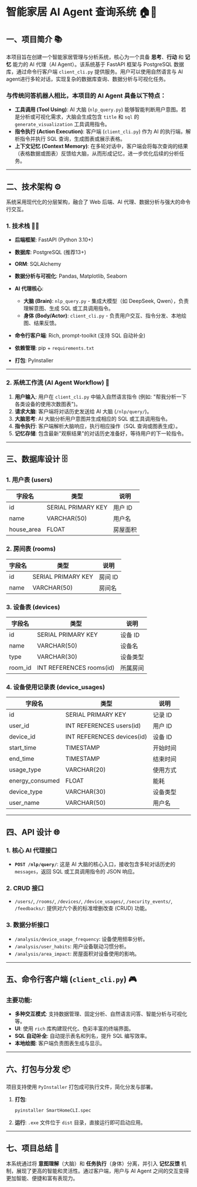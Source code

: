 # 智能家居 AI Agent 查询系统 🏠🤖

## 一、项目简介 📚

本项目旨在创建一个智能家居管理与分析系统，核心为一个具备 **思考**、**行动** 和 **记忆** 能力的 AI 代理（AI Agent）。该系统基于 FastAPI 框架与 PostgreSQL 数据库，通过命令行客户端 `client_cli.py` 提供服务。用户可以使用自然语言与 AI agent进行多轮对话，实现复杂的数据库查询、数据分析与可视化任务。

### 与传统问答机器人相比，本项目的 AI Agent 具备以下特点：

* **工具调用 (Tool Using)**: AI 大脑 (`nlp_query.py`) 能够智能判断用户意图。若是分析或可视化需求，大脑会生成包含 `title` 和 `sql` 的 `generate_visualization` 工具调用指令。
* **指令执行 (Action Execution)**: 客户端 (`client_cli.py`) 作为 AI 的执行端，解析指令并执行 SQL 查询，生成图表或展示表格。
* **上下文记忆 (Context Memory)**: 在多轮对话中，客户端会将每次查询的结果（表格数据或图表）反馈给大脑，从而形成记忆，进一步优化后续的分析任务。

---

## 二、技术架构 ⚙️

系统采用现代化的分层架构，融合了 Web 后端、AI 代理、数据分析与强大的命令行交互。

### 1. 技术栈 🧑‍💻

* **后端框架**: FastAPI (Python 3.10+)
* **数据库**: PostgreSQL (推荐13+)
* **ORM**: SQLAlchemy
* **数据分析与可视化**: Pandas, Matplotlib, Seaborn
* **AI 代理核心**:

  * **大脑 (Brain)**: `nlp_query.py` - 集成大模型（如 DeepSeek, Qwen），负责理解意图、生成 SQL 或工具调用指令。
  * **身体 (Body/Actor)**: `client_cli.py` - 负责用户交互、指令分发、本地绘图、结果反馈。
* **命令行客户端**: Rich, prompt-toolkit (支持 SQL 自动补全)
* **依赖管理**: pip + `requirements.txt`
* **打包**: PyInstaller

---

### 2. 系统工作流 (AI Agent Workflow) 🔄

1. **用户输入**: 用户在 `client_cli.py` 中输入自然语言指令 (例如: "帮我分析一下各类设备的使用次数图表")。
2. **请求大脑**: 客户端将对话历史发送给 AI 大脑 (`/nlp/query/`)。
3. **大脑思考**: AI 大脑分析用户意图并生成相应的 SQL 或工具调用指令。
4. **指令执行**: 客户端解析大脑响应，执行相应操作（SQL 查询或图表生成）。
5. **记忆存储**: 包含最新"观察结果"的对话历史准备好，等待用户的下一轮指令。

---

## 三、数据库设计 🗄️

### 1. 用户表 (users)

| 字段名         | 类型                 | 说明    |
| ----------- | ------------------ | ----- |
| id          | SERIAL PRIMARY KEY | 用户 ID |
| name        | VARCHAR(50)        | 用户名   |
| house\_area | FLOAT              | 房屋面积  |

### 2. 房间表 (rooms)

| 字段名  | 类型                 | 说明    |
| ---- | ------------------ | ----- |
| id   | SERIAL PRIMARY KEY | 房间 ID |
| name | VARCHAR(50)        | 房间名   |

### 3. 设备表 (devices)

| 字段名      | 类型                       | 说明    |
| -------- | ------------------------ | ----- |
| id       | SERIAL PRIMARY KEY       | 设备 ID |
| name     | VARCHAR(50)              | 设备名   |
| type     | VARCHAR(30)              | 设备类型  |
| room\_id | INT REFERENCES rooms(id) | 所属房间  |

### 4. 设备使用记录表 (device\_usages)

| 字段名              | 类型                         | 说明    |
| ---------------- | -------------------------- | ----- |
| id               | SERIAL PRIMARY KEY         | 记录 ID |
| user\_id         | INT REFERENCES users(id)   | 用户 ID |
| device\_id       | INT REFERENCES devices(id) | 设备 ID |
| start\_time      | TIMESTAMP                  | 开始时间  |
| end\_time        | TIMESTAMP                  | 结束时间  |
| usage\_type      | VARCHAR(20)                | 使用方式  |
| energy\_consumed | FLOAT                      | 能耗    |
| device\_type     | VARCHAR(30)                | 设备类型  |
| user\_name       | VARCHAR(50)                | 用户名   |

---

## 四、API 设计 🌐

### 1. 核心 AI 代理接口

* **`POST /nlp/query/`**: 这是 AI 大脑的核心入口，接收包含多轮对话历史的 `messages`，返回 SQL 或工具调用指令的 JSON 响应。

### 2. CRUD 接口

* `/users/`, `/rooms/`, `/devices/`, `/device_usages/`, `/security_events/`, `/feedbacks/`: 提供对六个表的标准增删改查 (CRUD) 功能。

### 3. 数据分析接口

* `/analysis/device_usage_frequency`: 设备使用频率分析。
* `/analysis/user_habits`: 用户设备联动习惯分析。
* `/analysis/area_impact`: 房屋面积对设备使用的影响。

---

## 五、命令行客户端 (`client_cli.py`) 🎮

### 主要功能:

* **多种交互模式**: 支持数据管理、固定分析、自然语言问答、智能分析与可视化等。
* **UI**: 使用 `rich` 库构建现代化、色彩丰富的终端界面。
* **SQL 自动补全**: 自动提示表名和列名，提升 SQL 编写效率。
* **本地绘图**: 客户端负责图表生成与显示。

---

## 六、打包与分发 📦

项目支持使用 `PyInstaller` 打包成可执行文件，简化分发与部署。

1. **打包**:

   ```bash
   pyinstaller SmartHomeCLI.spec
   ```
2. **运行**: `.exe` 文件位于 `dist` 目录，直接运行即可启动应用。

---

## 七、项目总结 🎯

本系统通过将 **意图理解**（大脑）和 **任务执行**（身体）分离，并引入 **记忆反馈** 机制，展现了更高的智能和灵活性。通过客户端，用户与 AI Agent 之间的交互变得更加智能、便捷和富有表现力。

